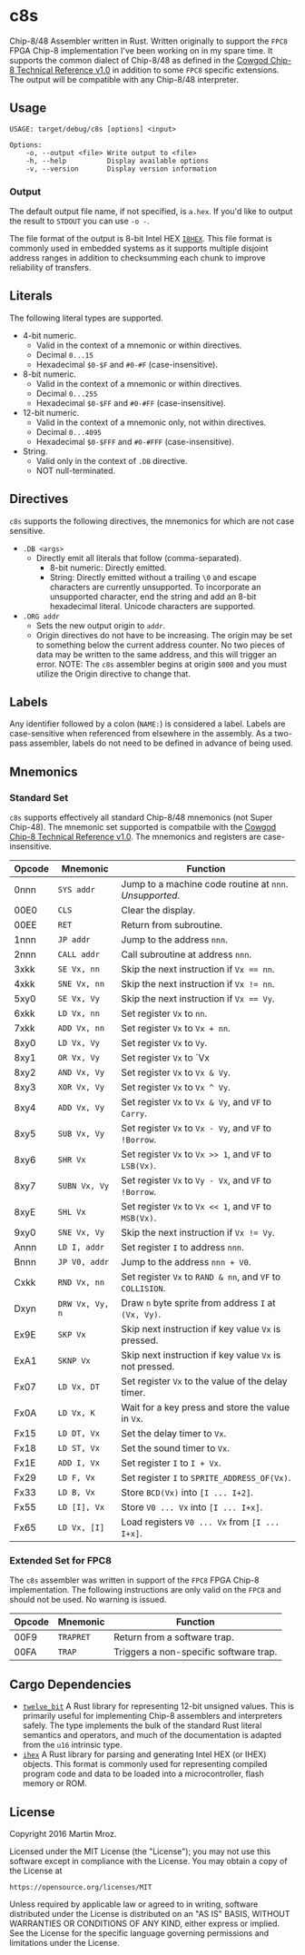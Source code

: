 # c8s
Chip-8/48 Assembler written in Rust. Written originally to support the `FPC8` FPGA Chip-8 implementation I've been working on in my spare time. It supports the common dialect of Chip-8/48 as defined in the [Cowgod Chip-8 Technical Reference v1.0](http://devernay.free.fr/hacks/chip8/C8TECH10.HTM) in addition to some `FPC8` specific extensions. The output will be compatible with any Chip-8/48 interpreter.

## Usage

```
USAGE: target/debug/c8s [options] <input>

Options:
    -o, --output <file> Write output to <file>
    -h, --help          Display available options
    -v, --version       Display version information
```

### Output

The default output file name, if not specified, is `a.hex`. If you'd like to output the result to `STDOUT` you can use `-o -`.

The file format of the output is 8-bit Intel HEX [`I8HEX`](https://en.wikipedia.org/wiki/Intel_HEX). This file format is commonly used in embedded systems as it supports multiple disjoint address ranges in addition to checksumming each chunk to improve reliability of transfers.

## Literals
The following literal types are supported.

* 4-bit numeric.
	* Valid in the context of a mnemonic or within directives.
	* Decimal `0...15`
	* Hexadecimal `$0-$F` and `#0-#F` (case-insensitive).
* 8-bit numeric.
	* Valid in the context of a mnemonic or within directives.
	* Decimal `0...255`
	* Hexadecimal `$0-$FF` and `#0-#FF` (case-insensitive).
* 12-bit numeric.
	* Valid in the context of a mnemonic only, not within directives.
	* Decimal `0...4095`
	* Hexadecimal `$0-$FFF` and `#0-#FFF` (case-insensitive).
* String.
	* Valid only in the context of `.DB` directive.
	* NOT null-terminated.

## Directives
`c8s` supports the following directives, the mnemonics for which are not case sensitive.

* `.DB <args>`
	* Directly emit all literals that follow (comma-separated).
		* 8-bit numeric: Directly emitted.
		* String: Directly emitted without a trailing `\0` and escape characters are currently unsupported. To incorporate an unsupported character, end the string and add an 8-bit hexadecimal literal. Unicode characters are supported.
* `.ORG addr`
	* Sets the new output origin to `addr`. 
	* Origin directives do not have to be increasing. The origin may be set to something below the current address counter. No two pieces of data may be written to the same address, and this will trigger an error. NOTE: The `c8s` assembler begins at origin `$000` and you must utilize the Origin directive to change that.

## Labels

Any identifier followed by a colon (`NAME:`) is considered a label. Labels are case-sensitive when referenced from elsewhere in the assembly. As a two-pass assembler, labels do not need to be defined in advance of being used.

## Mnemonics

### Standard Set
`c8s` supports effectively all standard Chip-8/48 mnemonics (not Super Chip-48). The mnemonic set supported is compatbile with the [Cowgod Chip-8 Technical Reference v1.0](http://devernay.free.fr/hacks/chip8/C8TECH10.HTM). The mnemonics and registers are case-insensitive.

| Opcode | Mnemonic        | Function                                                    |
| ------ | --------------- | ----------------------------------------------------------- |
| 0nnn   | `SYS addr`      | Jump to a machine code routine at `nnn`. *Unsupported*.     |
| 00E0   | `CLS`           | Clear the display.                                          |
| 00EE   | `RET`           | Return from subroutine.                                     |
| 1nnn   | `JP addr`       | Jump to the address `nnn`.                                  |
| 2nnn   | `CALL addr`     | Call subroutine at address `nnn`.                           |
| 3xkk   | `SE Vx, nn`     | Skip the next instruction if `Vx == nn`.                    |
| 4xkk   | `SNE Vx, nn`    | Skip the next instruction if `Vx != nn`.                    |
| 5xy0   | `SE Vx, Vy`     | Skip the next instruction if `Vx == Vy`.                    |
| 6xkk   | `LD Vx, nn`     | Set register `Vx` to `nn`.                                  |
| 7xkk   | `ADD Vx, nn`    | Set register `Vx` to `Vx + nn`.                             |
| 8xy0   | `LD Vx, Vy`     | Set register `Vx` to `Vy`.                                  |
| 8xy1   | `OR Vx, Vy`     | Set register `Vx` to `Vx | Vy`.                             |
| 8xy2   | `AND Vx, Vy`    | Set register `Vx` to `Vx & Vy`.                             |
| 8xy3   | `XOR Vx, Vy`    | Set register `Vx` to `Vx ^ Vy`.                             |
| 8xy4   | `ADD Vx, Vy`    | Set register `Vx` to `Vx & Vy`, and `VF` to `Carry`.        |
| 8xy5   | `SUB Vx, Vy`    | Set register `Vx` to `Vx - Vy`, and `VF` to `!Borrow`.      |
| 8xy6   | `SHR Vx`        | Set register `Vx` to `Vx >> 1`, and `VF` to `LSB(Vx)`.      |
| 8xy7   | `SUBN Vx, Vy`   | Set register `Vx` to `Vy - Vx`, and `VF` to `!Borrow`.      |
| 8xyE   | `SHL Vx`        | Set register `Vx` to `Vx << 1`, and `VF` to `MSB(Vx)`.      |
| 9xy0   | `SNE Vx, Vy`    | Skip the next instruction if `Vx != Vy`.                    |
| Annn   | `LD I, addr`    | Set register `I` to address `nnn`.                          |
| Bnnn   | `JP V0, addr`   | Jump to the address `nnn + V0`.                             |
| Cxkk   | `RND Vx, nn`    | Set register `Vx` to `RAND & nn`, and `VF` to `COLLISION`.  |
| Dxyn   | `DRW Vx, Vy, n` | Draw `n` byte sprite from address `I` at `(Vx, Vy)`.        |
| Ex9E   | `SKP Vx`        | Skip next instruction if key value `Vx` is pressed.         |
| ExA1   | `SKNP Vx`       | Skip next instruction if key value `Vx` is not pressed.     |
| Fx07   | `LD Vx, DT`     | Set register `Vx` to the value of the delay timer.          |
| Fx0A   | `LD Vx, K`      | Wait for a key press and store the value in `Vx`.           |
| Fx15   | `LD DT, Vx`     | Set the delay timer to `Vx`.                                |
| Fx18   | `LD ST, Vx`     | Set the sound timer to `Vx`.                                |
| Fx1E   | `ADD I, Vx`     | Set register `I` to `I + Vx`.                               |
| Fx29   | `LD F, Vx`      | Set register `I` to `SPRITE_ADDRESS_OF(Vx)`.                |
| Fx33   | `LD B, Vx`      | Store `BCD(Vx)` into `[I ... I+2]`.                         |
| Fx55   | `LD [I], Vx`    | Store `V0 ... Vx` into `[I ... I+x]`.                       |
| Fx65   | `LD Vx, [I]`    | Load registers `V0 ... Vx` from `[I ... I+x]`.              |

### Extended Set for FPC8

The `c8s` assembler was written in support of the `FPC8` FPGA Chip-8 implementation. The following instructions are only valid on the `FPC8` and should not be used. No warning is issued.

| Opcode | Mnemonic        | Function                                                    |
| ------ | --------------- | ----------------------------------------------------------- |
| 00F9   | `TRAPRET`       | Return from a software trap.                                |
| 00FA   | `TRAP`          | Triggers a non-specific software trap.                      |

## Cargo Dependencies

* [`twelve_bit`](https://crates.io/crates/twelve_bit) A Rust library for representing 12-bit unsigned values. This is primarily useful for implementing Chip-8 assemblers and interpreters safely. The type implements the bulk of the standard Rust literal semantics and operators, and much of the documentation is adapted from the `u16` intrinsic type.
* [`ihex`](https://crates.io/crates/ihex) A Rust library for parsing and generating Intel HEX (or IHEX) objects. This format is commonly used for representing compiled program code and data to be loaded into a microcontroller, flash memory or ROM.

## License
Copyright 2016 Martin Mroz.

Licensed under the MIT License (the "License"); you may not use this software except in compliance with the License. You may obtain a copy of the License at

    https://opensource.org/licenses/MIT

Unless required by applicable law or agreed to in writing, software distributed under the License is distributed on an "AS IS" BASIS, WITHOUT WARRANTIES OR CONDITIONS OF ANY KIND, either express or implied. See the License for the specific language governing permissions and limitations under the License.
